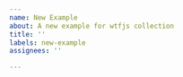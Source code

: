 ```yaml
---
name: New Example
about: A new example for wtfjs collection
title: ''
labels: new-example
assignees: ''

---
```


<!--
**New examples will be accepted only if they have an explanation.** Preferably, the explanation should contain links to the specification, blog posts, forum publications.

If you don't know why an example works the way it works, ask for help on [the discussion forum](https://github.com/denysdovhan/wtfjs/discussions).

Issues without explanations will be closed.
-->
